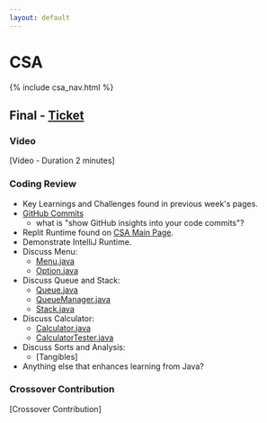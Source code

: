 ```yaml
---
layout: default
---
```


# CSA

{% include csa_nav.html %}

## Final - [Ticket](https://github.com/Archkitten/CS-AP-2/issues/10)

### Video

[Video - Duration 2 minutes]

### Coding Review

* Key Learnings and Challenges found in previous week's pages.
* [GitHub Commits](https://github.com/Archkitten/CS-AP-2/commits?author=Archkitten)
  * what is "show GitHub insights into your code commits"?
* Replit Runtime found on [CSA Main Page](https://archkitten.github.io/CS-AP-2/csa).
* Demonstrate IntelliJ Runtime.
* Discuss Menu:
  * [Menu.java](https://github.com/Archkitten/CS-AP-2/blob/master/src/csa/util/Menu.java)
  * [Option.java](https://github.com/Archkitten/CS-AP-2/blob/master/src/csa/util/Option.java)
* Discuss Queue and Stack:
  * [Queue.java](https://github.com/Archkitten/CS-AP-2/blob/master/src/csa/util/Queue.java)
  * [QueueManager.java](https://github.com/Archkitten/CS-AP-2/blob/master/src/csa/util/QueueManager.java)
  * [Stack.java](https://github.com/Archkitten/CS-AP-2/blob/master/src/csa/util/Stack.java)
* Discuss Calculator:
  * [Calculator.java](https://github.com/Archkitten/CS-AP-2/blob/master/src/csa/week2/Calculator.java)
  * [CalculatorTester.java](https://github.com/Archkitten/CS-AP-2/blob/master/src/csa/week2/CalculatorTester.java)
* Discuss Sorts and Analysis:
  * [Tangibles]
* Anything else that enhances learning from Java?

### Crossover Contribution

[Crossover Contribution]
